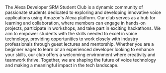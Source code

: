The Alexa Developer SRM Student Club is a dynamic community of passionate students dedicated to exploring and developing innovative voice applications using Amazon's Alexa platform. Our club serves as a hub for learning and collaboration, where members can engage in hands-on projects, participate in workshops, and take part in exciting hackathons. We aim to empower students with the skills needed to excel in voice technology, providing opportunities to work closely with industry professionals through guest lectures and mentorship. Whether you are a beginner eager to learn or an experienced developer looking to enhance your skills, our club offers a welcoming environment where creativity and teamwork thrive. Together, we are shaping the future of voice technology and making a meaningful impact in the tech landscape.

